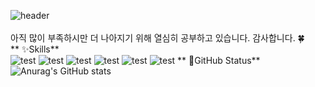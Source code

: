 ![header](https://capsule-render.vercel.app/api?type=wave&color=auto&height=300&section=header&text=이현진의%20&fontSize=50)
<br>
<br>
아직 많이 부족하시만 더 나아지기 위해 열심히 공부하고 있습니다. 감사합니다. 🍀
<br>
** ✨Skills**
<br>
![test](https://img.shields.io/badge/HTML5-E34F26?style=for-the-badge&logo=html5&logoColor=white)
![test](https://img.shields.io/badge/CSS3-1572B6?style=for-the-badge&logo=css3&logoColor=white)
![test](https://img.shields.io/badge/Python-3776AB?style=for-the-badge&logo=python&logoColor=white)
![test](https://img.shields.io/badge/Java-ED8B00?style=for-the-badge&logo=openjdk&logoColor=white)
![test](https://img.shields.io/badge/Spring-6DB33F?style=for-the-badge&logo=spring&logoColor=white)
![test](https://img.shields.io/badge/MySQL-00000F?style=for-the-badge&logo=mysql&logoColor=white)
** 🌼GitHub Status**
<br>
![Anurag's GitHub stats](https://github-readme-stats.vercel.app/api?username=drinkgalaxy&show_icons=true&theme=white)
